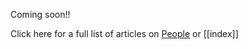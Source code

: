 Coming soon!! 

Click here for a full list of articles on [People](https://ubuntu.sankofapedia.org//) or [[index]]